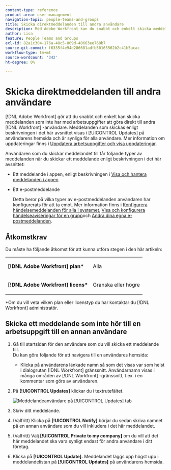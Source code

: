 ```yaml
---
content-type: reference
product-area: user-management
navigation-topic: people-teams-and-groups
title: Skicka direktmeddelanden till andra användare
description: Med Adobe Workfront kan du snabbt och enkelt skicka meddelanden som inte har med något att göra direkt till andra Workfront-användare.
author: Lisa
feature: People Teams and Groups
exl-id: 82a1c304-176a-48c5-809d-40663ee768b7
source-git-commit: f6335f4e94d286681adfb50165562b2c41b5acac
workflow-type: tm+mt
source-wordcount: '342'
ht-degree: 0%

---
```


# Skicka direktmeddelanden till andra användare

[!DNL Adobe Workfront] gör att du snabbt och enkelt kan skicka meddelanden som inte har med arbetsuppgifter att göra direkt till andra [!DNL Workfront] -användare. Meddelanden som skickas enligt beskrivningen i det här avsnittet visas i [!UICONTROL Updates] på användarens hemsida och är synliga för alla användare. Mer information om uppdateringar finns i [Uppdatera arbetsuppgifter och visa uppdateringar](../../workfront-basics/updating-work-items-and-viewing-updates/update-work-items-and-view-updates.md).

Användaren som du skickar meddelandet till får följande typer av meddelanden när du skickar ett meddelande enligt beskrivningen i det här avsnittet:

* Ett meddelande i appen, enligt beskrivningen i [Visa och hantera meddelanden i appen](../../workfront-basics/using-notifications/view-and-manage-in-app-notifications.md)
* Ett e-postmeddelande

  Detta beror på vilka typer av e-postmeddelanden användaren har konfigurerats för att ta emot. Mer information finns i [Konfigurera händelsemeddelanden för alla i systemet](../../administration-and-setup/manage-workfront/emails/configure-event-notifications-for-everyone-in-the-system.md), [Visa och konfigurera händelseaviseringar för en grupp](../../administration-and-setup/manage-groups/create-and-manage-groups/view-and-configure-event-notifications-group.md)och [Ändra dina egna e-postmeddelanden](../../workfront-basics/using-notifications/activate-or-deactivate-your-own-event-notifications.md).

## Åtkomstkrav

Du måste ha följande åtkomst för att kunna utföra stegen i den här artikeln:

<table style="table-layout:auto"> 
 <col> 
 </col> 
 <col> 
 </col> 
 <tbody> 
  <tr> 
   <td role="rowheader"><strong>[!DNL Adobe Workfront] plan*</strong></td> 
   <td> <p>Alla</p> </td> 
  </tr> 
  <tr> 
   <td role="rowheader"><strong>[!DNL Adobe Workfront] licens*</strong></td> 
   <td> <p>Granska eller högre</p> </td> 
  </tr> 
 </tbody> 
</table>

&#42;Om du vill veta vilken plan eller licenstyp du har kontaktar du [!DNL Workfront] administratör.

## Skicka ett meddelande som inte hör till en arbetsuppgift till en annan användare

1. Gå till startsidan för den användare som du vill skicka ett meddelande till.\
   Du kan göra följande för att navigera till en användares hemsida:

   * Klicka på användarens länkade namn så som det visas var som helst i dialogrutan [!DNL Workfront] gränssnitt. Användarnamn visas i många områden av [!DNL Workfront] -gränssnitt, t.ex. i en kommentar som görs av användaren.

1. På **[!UICONTROL Updates]** klickar du i textrutefältet.

   ![Meddelandeanvändare på [!UICONTROL Updates] tab](assets/message-user-NWE.png)

1. Skriv ditt meddelande.
1. (Valfritt) Klicka på **[!UICONTROL Notify]** börjar du sedan skriva namnet på en annan användare som du vill inkludera i det här meddelandet.

1. (Valfritt) Välj **[!UICONTROL Private to my company]** om du vill att det här meddelandet ska vara synligt endast för andra användare i ditt företag.

1. Klicka på **[!UICONTROL Update].**
Meddelandet läggs upp högst upp i meddelandelistan på **[!UICONTROL Updates]** på användarens hemsida.
